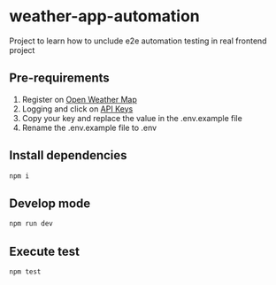 # weather-app-automation
Project to learn how to unclude e2e automation testing in real frontend project

## Pre-requirements
1. Register on [Open Weather Map](https://home.openweathermap.org/users/sign_up)
2. Logging and click on [API Keys](https://home.openweathermap.org/api_keys)
3. Copy your key and replace the value in the .env.example file
4. Rename the .env.example file to .env

## Install dependencies
```bash
npm i
```

## Develop mode
```bash
npm run dev
```

## Execute test
```bash
npm test
```

